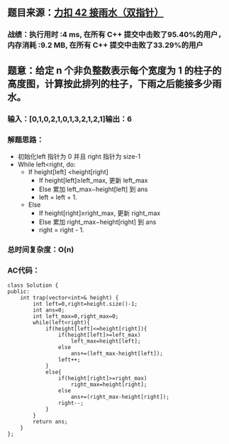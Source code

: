 ## 题目来源：[力扣 42 接雨水（双指针）](https://leetcode-cn.com/problems/trapping-rain-water/)

### 战绩：执行用时 :4 ms, 在所有 C++ 提交中击败了95.40%的用户，内存消耗 :9.2 MB, 在所有 C++ 提交中击败了33.29%的用户

## 题意：给定 n 个非负整数表示每个宽度为 1 的柱子的高度图，计算按此排列的柱子，下雨之后能接多少雨水。

### 输入：[0,1,0,2,1,0,1,3,2,1,2,1]输出：6
### 解题思路：
- 初始化left 指针为 0 并且 right 指针为 size-1
- While left<right, do:
   - If height[left] <height[right]
      - If height[left]≥left_max, 更新 left_max
      - Else 累加 left_max−height[left] 到 ans
      - left = left + 1.
   - Else
      - If height[right]≥right_max, 更新 right_max
      - Else 累加 right_max−height[right] 到 ans
      - right = right - 1.

### 总时间复杂度：O(n) 
### AC代码：
```
class Solution {
public:
    int trap(vector<int>& height) {
        int left=0,right=height.size()-1;
        int ans=0;
        int left_max=0,right_max=0;
        while(left<right){
            if(height[left]<=height[right]){
                if(height[left]>=left_max)
                    left_max=height[left];
                else
                    ans+=(left_max-height[left]);
                left++;
            }
            else{
                if(height[right]>=right_max)
                    right_max=height[right];
                else
                    ans+=(right_max-height[right]);
                right--;
            }
        }
        return ans;
    }
};
```
